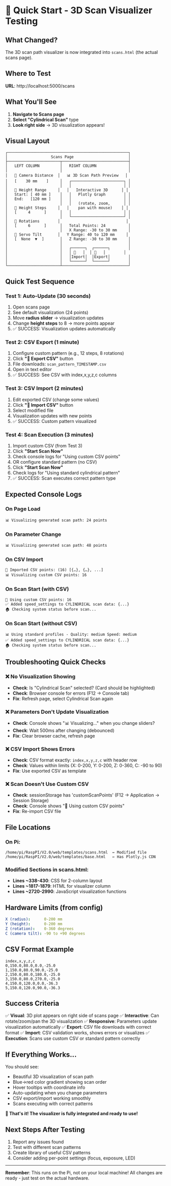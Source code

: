 # 🚀 Quick Start - 3D Scan Visualizer Testing

## What Changed?
The 3D scan path visualizer is now integrated into `scans.html` (the actual scans page).

## Where to Test
**URL**: http://localhost:5000/scans

## What You'll See
1. **Navigate to Scans page**
2. **Select "Cylindrical Scan"** type
3. **Look right side** → 3D visualization appears!

## Visual Layout
```
┌─────────────────────────────────────────────────────┐
│                   Scans Page                        │
├───────────────────────┬─────────────────────────────┤
│   LEFT COLUMN         │   RIGHT COLUMN              │
│                       │                             │
│   📐 Camera Distance  │   📊 3D Scan Path Preview   │
│   [    30 mm    ]     │   ┌───────────────────────┐ │
│                       │   │                       │ │
│   📏 Height Range     │   │   Interactive 3D      │ │
│   Start: [ 40 mm ]    │   │   Plotly Graph        │ │
│   End:   [120 mm ]    │   │                       │ │
│                       │   │   (rotate, zoom,      │ │
│   📐 Height Steps     │   │    pan with mouse)    │ │
│   [     4      ]      │   │                       │ │
│                       │   └───────────────────────┘ │
│   🔄 Rotations        │                             │
│   [     6      ]      │   Total Points: 24          │
│                       │   X Range: -30 to 30 mm     │
│   🎯 Servo Tilt       │   Y Range: 40 to 120 mm     │
│   [  None  ▼  ]       │   Z Range: -30 to 30 mm     │
│                       │                             │
│                       │   ┌──────┐  ┌──────┐        │
│                       │   │ 📁   │  │ 💾   │        │
│                       │   │Import│  │Export│        │
│                       │   └──────┘  └──────┘        │
└───────────────────────┴─────────────────────────────┘
```

## Quick Test Sequence

### Test 1: Auto-Update (30 seconds)
1. Open scans page
2. See default visualization (24 points)
3. Move **radius slider** → visualization updates
4. Change **height steps** to 8 → more points appear
5. ✅ SUCCESS: Visualization updates automatically

### Test 2: CSV Export (1 minute)
1. Configure custom pattern (e.g., 12 steps, 8 rotations)
2. Click **"💾 Export CSV"** button
3. File downloads: `scan_pattern_TIMESTAMP.csv`
4. Open in text editor
5. ✅ SUCCESS: See CSV with index,x,y,z,c columns

### Test 3: CSV Import (2 minutes)
1. Edit exported CSV (change some values)
2. Click **"📁 Import CSV"** button
3. Select modified file
4. Visualization updates with new points
5. ✅ SUCCESS: Custom pattern visualized

### Test 4: Scan Execution (3 minutes)
1. Import custom CSV (from Test 3)
2. Click **"Start Scan Now"**
3. Check console logs for "Using custom CSV points"
4. OR configure standard pattern (no CSV)
5. Click **"Start Scan Now"**
6. Check logs for "Using standard cylindrical pattern"
7. ✅ SUCCESS: Scan executes correct pattern type

## Expected Console Logs

### On Page Load
```
📊 Visualizing generated scan path: 24 points
```

### On Parameter Change
```
📊 Visualizing generated scan path: 48 points
```

### On CSV Import
```
📁 Imported CSV points: (16) [{…}, {…}, ...]
📊 Visualizing custom CSV points: 16
```

### On Scan Start (with CSV)
```
📁 Using custom CSV points: 16
✅ Added speed_settings to CYLINDRICAL scan data: {...}
🏠 Checking system status before scan...
```

### On Scan Start (without CSV)
```
📊 Using standard profiles - Quality: medium Speed: medium
✅ Added speed_settings to CYLINDRICAL scan data: {...}
🏠 Checking system status before scan...
```

## Troubleshooting Quick Checks

### ❌ No Visualization Showing
- **Check**: Is "Cylindrical Scan" selected? (Card should be highlighted)
- **Check**: Browser console for errors (F12 → Console tab)
- **Fix**: Refresh page, select Cylindrical Scan again

### ❌ Parameters Don't Update Visualization
- **Check**: Console shows "📊 Visualizing..." when you change sliders?
- **Check**: Wait 500ms after changing (debounced)
- **Fix**: Clear browser cache, refresh page

### ❌ CSV Import Shows Errors
- **Check**: CSV format exactly: `index,x,y,z,c` with header row
- **Check**: Values within limits (X: 0-200, Y: 0-200, Z: 0-360, C: -90 to 90)
- **Fix**: Use exported CSV as template

### ❌ Scan Doesn't Use Custom CSV
- **Check**: sessionStorage has 'customScanPoints' (F12 → Application → Session Storage)
- **Check**: Console shows "📁 Using custom CSV points"
- **Fix**: Re-import CSV file

## File Locations

### On Pi:
```
/home/pi/RaspPI/V2.0/web/templates/scans.html  ← Modified file
/home/pi/RaspPI/V2.0/web/templates/base.html   ← Has Plotly.js CDN
```

### Modified Sections in scans.html:
- **Lines ~338-430**: CSS for 2-column layout
- **Lines ~1817-1879**: HTML for visualizer column
- **Lines ~2720-2990**: JavaScript visualization functions

## Hardware Limits (from config)
```yaml
X (radius):      0-200 mm
Y (height):      0-200 mm  
Z (rotation):    0-360 degrees
C (camera tilt): -90 to +90 degrees
```

## CSV Format Example
```csv
index,x,y,z,c
0,150.0,80.0,0.0,-25.0
1,150.0,80.0,90.0,-25.0
2,150.0,80.0,180.0,-25.0
3,150.0,80.0,270.0,-25.0
4,150.0,120.0,0.0,-36.3
5,150.0,120.0,90.0,-36.3
```

## Success Criteria

✅ **Visual**: 3D plot appears on right side of scans page
✅ **Interactive**: Can rotate/zoom/pan the 3D visualization
✅ **Responsive**: Parameters update visualization automatically
✅ **Export**: CSV file downloads with correct format
✅ **Import**: CSV validation works, shows errors or visualizes
✅ **Execution**: Scans use custom CSV or standard pattern correctly

## If Everything Works...
You should see:
- Beautiful 3D visualization of scan path
- Blue→red color gradient showing scan order
- Hover tooltips with coordinate info
- Auto-updating when you change parameters
- CSV export/import working smoothly
- Scans executing with correct patterns

**🎉 That's it! The visualizer is fully integrated and ready to use!**

## Next Steps After Testing
1. Report any issues found
2. Test with different scan patterns
3. Create library of useful CSV patterns
4. Consider adding per-point settings (focus, exposure, LED)

---

**Remember**: This runs on the Pi, not on your local machine!
All changes are ready - just test on the actual hardware.
